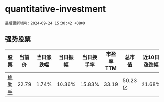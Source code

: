 # quantitative-investment

`最后更新时间：2024-09-24 15:30:42 +0800`

## 强势股票

|股票|当前价|当日涨跌幅|当日振幅|当日换手率|市盈率TTM|总市值|近10日涨跌幅|
|----|----|----|----|----|----|----|----|
|[蜂助手](https://xueqiu.com/S/SZ301382)|22.79|1.74%|10.36%|15.83%|33.19|50.23亿|21.68%|
